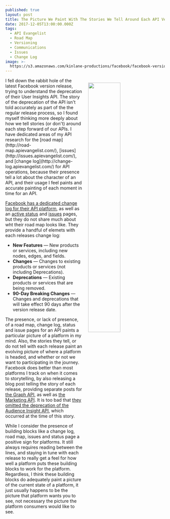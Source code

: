 ```yaml
---
published: true
layout: post
title: The Picture We Paint With The Stories We Tell Around Each API Version Release
date: 2017-12-05T13:00:00.000Z
tags:
  - API Evangelist
  - Road Map
  - Versioning
  - Communications
  - Issues
  - Change Log
image: >-
  https://s3.amazonaws.com/kinlane-productions/facebook/facebook-version-211-release.png
---
```

<p><img src="https://s3.amazonaws.com/kinlane-productions/facebook/facebook-version-211-release.png" align="right" width="45%" style="padding: 15px;" /></p>I fell down the rabbit hole of the latest Facebook version release, trying to understand the deprecation of their User Insights API. The story of the deprecation of the API isn't told accurately as part of the the regular release process, so I found myself thinking more deeply about how we tell stories (or don't) around each step forward of our APIs. I have dedicated areas of my API research for the [road map](http://road-map.apievangelist.com/), [issues](http://issues.apievangelist.com/), and [change log](http://change-log.apievangelist.com/) for API operations, because their presence tell a lot about the character of an API, and their usage I feel paints and accurate painting of each moment in time for an API. 

[Facebook has a dedicated change log for their API platform](https://developers.facebook.com/docs/graph-api/changelog), as well as an [active status](https://developers.facebook.com/status/dashboard/) and [issues](https://developers.facebook.com/status/issues/) pages, but they do not share much about wht their road map looks like. They provide a handful of elemets with each releases change log:

- **New Features** — New products or services, including new nodes, edges, and fields.
- **Changes** — Changes to existing products or services (not including Deprecations).
- **Deprecations** — Existing products or services that are being removed.
- **90-Day Breaking Changes** — Changes and deprecations that will take effect 90 days after the version release date.

The presence, or lack of presence, of a road map, change log, status and issue pages for an API paints a particular picture of a platform in my mind. Also, the stories they tell, or do not tell with each release paint an evolving picture of where a platform is headed, and whether or not we want to participating in the journey. Facebook does better than most platforms I track on when it comes to storytelling, by also releasing a blog post telling the story of each release, providing separate posts for [the Graph API](https://developers.facebook.com/blog/post/2017/11/07/graphapi-v2.11/), as well as [the Marketing API](https://developers.facebook.com/ads/blog/post/2017/11/07/marketing-api-v211/). It is too bad that [they omitted the deprecation of the Audience Insight API](https://developers.facebook.com/ads/blog/post/2017/11/07/marketing-api-v211/), which occurred at the time of this story.

While I consider the presence of building blocks like a change log, road map, issues and status page a positive sign for platforms. It still always requires reading between the lines, and staying in tune with each release to really get a feel for how well a platform puts these building blocks to work for the platform. Regardless, I think these building blocks do adequately paint a picture of the current state of a platform, it just usually happens to be the picture that platform wants you to see, not necessary the picture the platform consumers would like to see.